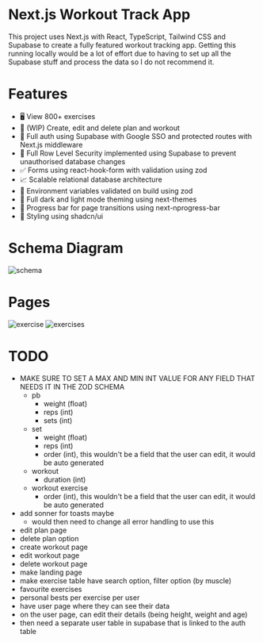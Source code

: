 # Next.js Workout Track App

This project uses Next.js with React, TypeScript, Tailwind CSS and Supabase to create a fully featured workout tracking app. Getting this running locally would be a lot of effort due to having to set up all the Supabase stuff and process the data so I do not recommend it.

# Features

- 🖥️ View 800+ exercises
- 📝 (WIP) Create, edit and delete plan and workout
- 🔑 Full auth using Supabase with Google SSO and protected routes with Next.js middleware
- 🔐 Full Row Level Security implemented using Supabase to prevent unauthorised database changes
- ✅ Forms using react-hook-form with validation using zod
- 📈 Scalable relational database architecture
- 📣 Environment variables validated on build using zod
- 🌙 Full dark and light mode theming using next-themes
- 🌌 Progress bar for page transitions using next-nprogress-bar
- 👾 Styling using shadcn/ui

# Schema Diagram

![schema](https://github.com/user-attachments/assets/32ffc229-7a2e-4e29-9b97-43c70ef59587)

# Pages

![exercise](https://github.com/user-attachments/assets/972d639b-24d5-4e54-b580-b4833b9b558d)
![exercises](https://github.com/user-attachments/assets/c91b8e2d-da2c-45de-adc4-1540babfa29d)

# TODO

- MAKE SURE TO SET A MAX AND MIN INT VALUE FOR ANY FIELD THAT NEEDS IT IN THE ZOD SCHEMA
  - pb
    - weight (float)
    - reps (int)
    - sets (int)
  - set
    - weight (float)
    - reps (int)
    - order (int), this wouldn't be a field that the user can edit, it would be auto generated
  - workout
    - duration (int)
  - workout exercise
    - order (int), this wouldn't be a field that the user can edit, it would be auto generated
- add sonner for toasts maybe
  - would then need to change all error handling to use this
- edit plan page
- delete plan option
- create workout page
- edit workout page
- delete workout page
- make landing page
- make exercise table have search option, filter option (by muscle)
- favourite exercises
- personal bests per exercise per user
- have user page where they can see their data
- on the user page, can edit their details (being height, weight and age)
- then need a separate user table in supabase that is linked to the auth table
